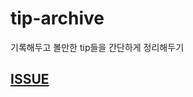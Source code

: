 # tip-archive
기록해두고 볼만한 tip들을 간단하게 정리해두기

## [ISSUE](https://github.com/jong6598/tip-archive/issues)
